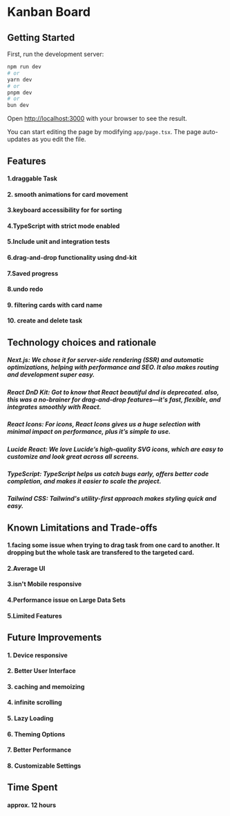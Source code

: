 
# Kanban Board 

## Getting Started

First, run the development server:

```bash
npm run dev
# or
yarn dev
# or
pnpm dev
# or
bun dev
```

Open [http://localhost:3000](http://localhost:3000) with your browser to see the result.

You can start editing the page by modifying `app/page.tsx`. The page auto-updates as you edit the file.


## Features 

#### 1.draggable Task
#### 2. smooth animations for card movement
#### 3.keyboard accessibility for for sorting
#### 4.TypeScript with strict mode enabled
#### 5.Include unit and integration tests
#### 6.drag-and-drop functionality using dnd-kit
#### 7.Saved progress
#### 8.undo redo 
#### 9. filtering cards with card name 
#### 10. create and delete task 


##  Technology choices and rationale
##### Next.js: We chose it for server-side rendering (SSR) and automatic optimizations, helping with performance and SEO. It also makes routing and development super easy.
##### React DnD Kit: Got to know that React beautiful dnd is deprecated. also, this was a no-brainer for drag-and-drop features—it's fast, flexible, and integrates smoothly with React.
##### React Icons: For icons, React Icons gives us a huge selection with minimal impact on performance, plus it’s simple to use.
##### Lucide React: We love Lucide’s high-quality SVG icons, which are easy to customize and look great across all screens.
##### TypeScript: TypeScript helps us catch bugs early, offers better code completion, and makes it easier to scale the project.
##### Tailwind CSS: Tailwind's utility-first approach makes styling quick and easy.


## Known Limitations and Trade-offs
#### 1.facing some issue when trying to drag task from one card to another. It dropping but the whole task are transfered to the targeted card.
#### 2.Average UI 
#### 3.isn't Mobile responsive 
#### 4.Performance issue on Large Data Sets
#### 5.Limited Features

## Future Improvements

#### 1. Device responsive
#### 2. Better User Interface
#### 3. caching and memoizing
#### 4. infinite scrolling
#### 5. Lazy Loading
#### 6. Theming Options
#### 7. Better Performance
#### 8. Customizable Settings


## Time Spent 
#### approx. 12 hours
